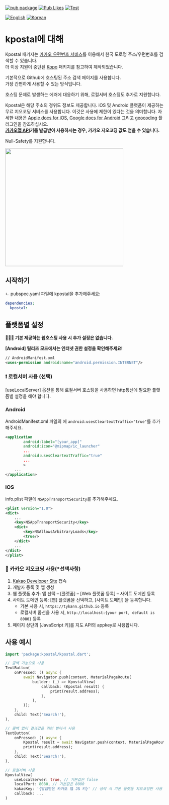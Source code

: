 [![pub package](https://img.shields.io/pub/v/kpostal.svg?label=kpostal&color=blue)](https://pub.dev/packages/kpostal)
[![Pub Likes](https://img.shields.io/pub/likes/kpostal)](https://pub.dev/packages/kpostal/score)
[![Test](https://github.com/TykanN/kpostal/actions/workflows/test.yml/badge.svg)](https://github.com/TykanN/kpostal/actions/workflows/test.yml)

[![English](https://img.shields.io/badge/Language-English-blueviolet?style=for-the-badge)](README.md)
[![Korean](https://img.shields.io/badge/Language-Korean-blueviolet?style=for-the-badge)](README.ko-kr.md)

# kpostal에 대해

Kpostal 패키지는 [카카오 우편번호 서비스](https://postcode.map.daum.net/guide)를 이용해서 한국 도로명 주소/우편번호를 검색할 수 있습니다.  
더 이상 지원이 중단된 [Kopo](https://pub.dev/packages/kopo) 패키지를 참고하여 제작되었습니다.

기본적으로 Github에 호스팅된 주소 검색 페이지를 사용합니다.  
가장 간편하게 사용할 수 있는 방식입니다.

호스팅 문제로 발생하는 에러에 대응하기 위해, 로컬서버 호스팅도 추가로 지원합니다.

Kpostal은 해당 주소의 경위도 정보도 제공합니다. iOS 및 Android 플랫폼이 제공하는 무료 지오코딩 서비스를 사용합니다. 이것은 사용에 제한이 있다는 것을 의미합니다. 자세한 내용은 [Apple docs for iOS](https://developer.apple.com/documentation/corelocation/clgeocoder), [Google docs for Android](https://developer.android.com/reference/android/location/Geocoder) 그리고 [geocoding](https://pub.dev/dev/geocoding/geocoding) 플러그인을 참조하십시오.  
**[카카오맵 API](https://apis.map.kakao.com/web/guide/)키를 발급받아 사용하시는 경우, 카카오 지오코딩 값도 얻을 수 있습니다.**

Null-Safety를 지원합니다.

<div><img src="https://tykann.github.io/kpostal/assets/screenshot.png" width="375"></div>

## 시작하기

ㄴ
pubspec.yaml 파일에 kpostal을 추가해주세요:

```yaml
dependencies:
  kpostal:
```

## 플랫폼별 설정

**🧑🏻‍💻 기본 제공하는 웹호스팅 사용 시 추가 설정은 없습니다.**

**[Android] 릴리즈 모드에서는 인터넷 권한 설정을 확인해주세요!**

```xml
// AndroidManifest.xml
<uses-permission android:name="android.permission.INTERNET"/>
```

### ❗️ 로컬서버 사용 (선택)

[useLocalServer] 옵션을 통해 로컬서버 호스팅을 사용하면 http통신에 필요한 플랫폼별 설정을 해야 합니다.

### Android

AndroidManifest.xml 파일의 <application>에 `android:usesCleartextTraffic="true"`를 추가해주세요.

```xml
<application
        android:label="[your_app]"
        android:icon="@mipmap/ic_launcher"
        ...
        android:usesCleartextTraffic="true"
        ...
        >
    ...
</application>
```

### iOS

info.plist 파일에 `NSAppTransportSecurity`를 추가해주세요.

```xml
<plist version="1.0">
<dict>
    ...
    <key>NSAppTransportSecurity</key>
    <dict>
        <key>NSAllowsArbitraryLoads</key>
        <true/>
    </dict>
    ...
</dict>
</plist>
```

### 🧩 카카오 지오코딩 사용(\*선택사항)

1. [Kakao Developer Site](https://developers.kakao.com) 접속
2. 개발자 등록 및 앱 생성
3. 웹 플랫폼 추가: 앱 선택 – [플랫폼] – [Web 플랫폼 등록] – 사이트 도메인 등록
4. 사이트 도메인 등록: [웹] 플랫폼을 선택하고, [사이트 도메인] 을 등록합니다.
   - 기본 사용 시, `https://tykann.github.io` 등록
   - 로컬서버 옵션을 사용 시, `http://localhost:{your port, default is 8080}` 등록
5. 페이지 상단의 [JavaScript 키]를 지도 API의 appkey로 사용합니다.

## 사용 예시

```dart
import 'package:kpostal/kpostal.dart';

// 콜백 기능으로 사용
TextButton(
    onPressed: () async {
        await Navigator.push(context, MaterialPageRoute(
            builder: (_) => KpostalView(
                callback: (Kpostal result) {
                    print(result.address);
                },
            ),
        ));
    },
    child: Text('Search!'),
),

// 콜백 없이 결과값을 리턴 받아서 사용
TextButton(
    onPressed: () async {
        Kpostal result = await Navigator.push(context, MaterialPageRoute(builder: (_) => KpostalView()));
        print(result.address);
    },
    child: Text('Search!'),
),

// 로컬서버 사용
KpostalView(
    useLocalServer: true, // 기본값은 false
    localPort: 8080, // 기본값은 8080
    kakaoKey: '{발급받은 카카오 앱 JS 키}' // 생략 시 기본 플랫폼 지오코딩만 사용
    callback: ...
)
```
